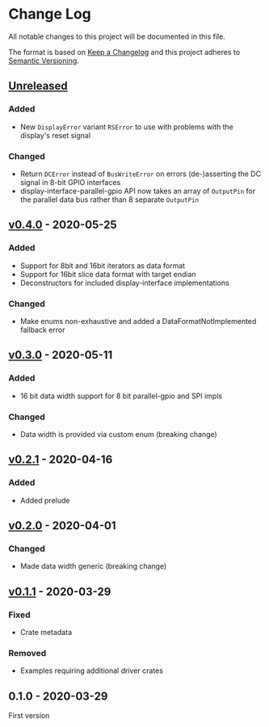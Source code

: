 # Change Log

All notable changes to this project will be documented in this file.

The format is based on [Keep a Changelog](http://keepachangelog.com/)
and this project adheres to [Semantic Versioning](http://semver.org/).

## [Unreleased]

### Added

- New `DisplayError` variant `RSError` to use with problems with the display's reset signal

### Changed

- Return `DCError` instead of `BusWriteError` on errors (de-)asserting the DC signal in 8-bit GPIO interfaces
- display-interface-parallel-gpio API now takes an array of `OutputPin` for the parallel data bus rather than 8 separate `OutputPin`

## [v0.4.0] - 2020-05-25

### Added

- Support for 8bit and 16bit iterators as data format
- Support for 16bit slice data format with target endian
- Deconstructors for included display-interface implementations

### Changed

- Make enums non-exhaustive and added a DataFormatNotImplemented fallback error

## [v0.3.0] - 2020-05-11

### Added

- 16 bit data width support for 8 bit parallel-gpio and SPI impls

### Changed

- Data width is provided via custom enum (breaking change)

## [v0.2.1] - 2020-04-16

### Added

- Added prelude

## [v0.2.0] - 2020-04-01

### Changed

- Made data width generic (breaking change)

## [v0.1.1] - 2020-03-29

### Fixed

- Crate metadata

### Removed

- Examples requiring additional driver crates

## 0.1.0 - 2020-03-29

First version

[Unreleased]: https://github.com/therealprof/display-interface/compare/v0.4.0...HEAD
[v0.4.0]: https://github.com/therealprof/display-interface/compare/v0.3.0...v0.4.0
[v0.3.0]: https://github.com/therealprof/display-interface/compare/v0.2.1...v0.3.0
[v0.2.1]: https://github.com/therealprof/display-interface/compare/v0.2.0...v0.2.1
[v0.2.0]: https://github.com/therealprof/display-interface/compare/v0.1.1...v0.2.0
[v0.1.1]: https://github.com/therealprof/display-interface/compare/v0.1.0...v0.1.1
